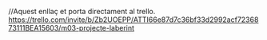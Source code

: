 //Aquest enllaç et porta directament al trello.
https://trello.com/invite/b/Zb2UOEPP/ATTI66e87d7c36bf33d2992acf7236873111BEA15603/m03-projecte-laberint

